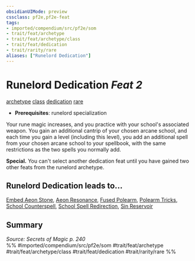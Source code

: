 ```yaml
---
obsidianUIMode: preview
cssclass: pf2e,pf2e-feat
tags:
- imported/compendium/src/pf2e/som
- trait/feat/archetype
- trait/feat/archetype/class
- trait/feat/dedication
- trait/rarity/rare
aliases: ["Runelord Dedication"]
---
```

# Runelord Dedication  *Feat 2*  
[archetype](archetype.md)  [class](class-som.md)  [dedication](dedication.md)  [rare](rare.md)  

- **Prerequisites**: runelord specialization

Your rune magic increases, and you practice with your school's associated weapon. You gain an additional cantrip of your chosen arcane school, and each time you gain a level (including this level), you add an additional spell from your chosen arcane school to your spellbook, with the same restrictions as the two spells you normally add.

**Special.** You can't select another dedication feat until you have gained two other feats from the runelord archetype.

## Runelord Dedication leads to...

[Embed Aeon Stone](embed-aeon-stone-som.md), [Aeon Resonance](aeon-resonance-som.md), [Fused Polearm](fused-polearm-som.md), [Polearm Tricks](polearm-tricks-som.md), [School Counterspell](school-counterspell-som.md), [School Spell Redirection](school-spell-redirection-som.md), [Sin Reservoir](sin-reservoir-som.md)

## Summary

*Source: Secrets of Magic p. 240*  
%% #imported/compendium/src/pf2e/som #trait/feat/archetype #trait/feat/archetype/class #trait/feat/dedication #trait/rarity/rare %%